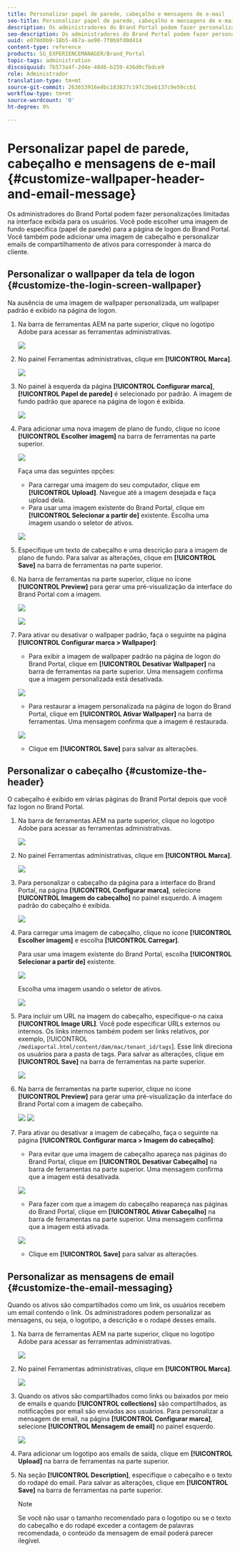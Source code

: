 ```yaml
---
title: Personalizar papel de parede, cabeçalho e mensagens de e-mail
seo-title: Personalizar papel de parede, cabeçalho e mensagens de e-mail
description: Os administradores do Brand Portal podem fazer personalizações limitadas na interface exibida para os usuários. Você pode escolher uma imagem de fundo específica (papel de parede) para a página de logon do Brand Portal. Você também pode adicionar uma imagem de cabeçalho e personalizar emails de compartilhamento de ativos para corresponder à marca do cliente.
seo-description: Os administradores do Brand Portal podem fazer personalizações limitadas na interface exibida para os usuários. Você pode escolher uma imagem de fundo específica (papel de parede) para a página de logon do Brand Portal. Você também pode adicionar uma imagem de cabeçalho e personalizar emails de compartilhamento de ativos para corresponder à marca do cliente.
uuid: e078d0b9-18b5-467a-ae90-7f0b9fd0d414
content-type: reference
products: SG_EXPERIENCEMANAGER/Brand_Portal
topic-tags: administration
discoiquuid: 7b573a4f-2d4e-48d6-b259-436d0cfbdce9
role: Administrador
translation-type: tm+mt
source-git-commit: 263653916e4bc183827c197c3beb137c9e59ccb1
workflow-type: tm+mt
source-wordcount: '0'
ht-degree: 0%

---
```



# Personalizar papel de parede, cabeçalho e mensagens de e-mail {#customize-wallpaper-header-and-email-message}

Os administradores do Brand Portal podem fazer personalizações limitadas na interface exibida para os usuários. Você pode escolher uma imagem de fundo específica (papel de parede) para a página de logon do Brand Portal. Você também pode adicionar uma imagem de cabeçalho e personalizar emails de compartilhamento de ativos para corresponder à marca do cliente.

## Personalizar o wallpaper da tela de logon {#customize-the-login-screen-wallpaper}

Na ausência de uma imagem de wallpaper personalizada, um wallpaper padrão é exibido na página de logon.

1. Na barra de ferramentas AEM na parte superior, clique no logotipo Adobe para acessar as ferramentas administrativas.

   ![](assets/aemlogo.png)

1. No painel Ferramentas administrativas, clique em **[!UICONTROL Marca]**.


   ![](assets/admin-tools-panel-10.png)

1. No painel à esquerda da página **[!UICONTROL Configurar marca]**, **[!UICONTROL Papel de parede]** é selecionado por padrão. A imagem de fundo padrão que aparece na página de logon é exibida.

   ![](assets/default_wallpaper.png)

1. Para adicionar uma nova imagem de plano de fundo, clique no ícone **[!UICONTROL Escolher imagem]** na barra de ferramentas na parte superior.

   ![](assets/choose_wallpaperimage.png)

   Faça uma das seguintes opções:

   * Para carregar uma imagem do seu computador, clique em **[!UICONTROL Upload]**. Navegue até a imagem desejada e faça upload dela.
   * Para usar uma imagem existente do Brand Portal, clique em **[!UICONTROL Selecionar a partir de]** existente. Escolha uma imagem usando o seletor de ativos.

   ![](assets/asset-picker.png)

1. Especifique um texto de cabeçalho e uma descrição para a imagem de plano de fundo. Para salvar as alterações, clique em **[!UICONTROL Save]** na barra de ferramentas na parte superior.

1. Na barra de ferramentas na parte superior, clique no ícone **[!UICONTROL Preview]** para gerar uma pré-visualização da interface do Brand Portal com a imagem.

   ![](assets/chlimage_1.png)

   ![](assets/custom-wallpaper-preview.png)

1. Para ativar ou desativar o wallpaper padrão, faça o seguinte na página **[!UICONTROL Configurar marca > Wallpaper]**:

   * Para exibir a imagem de wallpaper padrão na página de logon do Brand Portal, clique em **[!UICONTROL Desativar Wallpaper]** na barra de ferramentas na parte superior. Uma mensagem confirma que a imagem personalizada está desativada.

   ![](assets/chlimage_1-1.png)

   * Para restaurar a imagem personalizada na página de logon do Brand Portal, clique em **[!UICONTROL Ativar Wallpaper]** na barra de ferramentas. Uma mensagem confirma que a imagem é restaurada.

   ![](assets/chlimage_1-2.png)

   * Clique em **[!UICONTROL Save]** para salvar as alterações.



## Personalizar o cabeçalho {#customize-the-header}

O cabeçalho é exibido em várias páginas do Brand Portal depois que você faz logon no Brand Portal.

1. Na barra de ferramentas AEM na parte superior, clique no logotipo Adobe para acessar as ferramentas administrativas.

   ![](assets/aemlogo.png)

1. No painel Ferramentas administrativas, clique em **[!UICONTROL Marca]**.

   ![](assets/admin-tools-panel-11.png)

1. Para personalizar o cabeçalho da página para a interface do Brand Portal, na página **[!UICONTROL Configurar marca]**, selecione **[!UICONTROL Imagem do cabeçalho]** no painel esquerdo. A imagem padrão do cabeçalho é exibida.

   ![](assets/default-header.png)

1. Para carregar uma imagem de cabeçalho, clique no ícone **[!UICONTROL Escolher imagem]** e escolha **[!UICONTROL Carregar]**.

   Para usar uma imagem existente do Brand Portal, escolha **[!UICONTROL Selecionar a partir de]** existente.

   ![](assets/choose_wallpaperimage-1.png)

   Escolha uma imagem usando o seletor de ativos.

   ![](assets/asset-picker-header.png)

1. Para incluir um URL na imagem do cabeçalho, especifique-o na caixa **[!UICONTROL Image URL]**. Você pode especificar URLs externos ou internos. Os links internos também podem ser links relativos, por exemplo,
   [!UICONTROL `/mediaportal.html/content/dam/mac/tenant_id/tags`].
Esse link direciona os usuários para a pasta de tags.
Para salvar as alterações, clique em **[!UICONTROL Save]** na barra de ferramentas na parte superior.

   ![](assets/configure_brandingheaderimageurl.png)

1. Na barra de ferramentas na parte superior, clique no ícone **[!UICONTROL Preview]** para gerar uma pré-visualização da interface do Brand Portal com a imagem de cabeçalho.

   ![](assets/chlimage_1-3.png)
   ![](assets/custom_header_preview.png)

1. Para ativar ou desativar a imagem de cabeçalho, faça o seguinte na página **[!UICONTROL Configurar marca > Imagem do cabeçalho]**:

   * Para evitar que uma imagem de cabeçalho apareça nas páginas do Brand Portal, clique em **[!UICONTROL Desativar Cabeçalho]** na barra de ferramentas na parte superior. Uma mensagem confirma que a imagem está desativada.

   ![](assets/chlimage_1-4.png)

   * Para fazer com que a imagem do cabeçalho reapareça nas páginas do Brand Portal, clique em **[!UICONTROL Ativar Cabeçalho]** na barra de ferramentas na parte superior. Uma mensagem confirma que a imagem está ativada.

   ![](assets/chlimage_1-5.png)

   * Clique em **[!UICONTROL Save]** para salvar as alterações.



## Personalizar as mensagens de email {#customize-the-email-messaging}

Quando os ativos são compartilhados como um link, os usuários recebem um email contendo o link. Os administradores podem personalizar as mensagens, ou seja, o logotipo, a descrição e o rodapé desses emails.

1. Na barra de ferramentas AEM na parte superior, clique no logotipo Adobe para acessar as ferramentas administrativas.

   ![](assets/aemlogo.png)

1. No painel Ferramentas administrativas, clique em **[!UICONTROL Marca]**.

   ![](assets/admin-tools-panel-12.png)

1. Quando os ativos são compartilhados como links ou baixados por meio de emails e quando **[!UICONTROL collections]** são compartilhados, as notificações por email são enviadas aos usuários. Para personalizar a mensagem de email, na página **[!UICONTROL Configurar marca]**, selecione **[!UICONTROL Mensagem de email]** no painel esquerdo.

   ![](assets/configure-branding-page-email.png)

1. Para adicionar um logotipo aos emails de saída, clique em **[!UICONTROL Upload]** na barra de ferramentas na parte superior.

1. Na seção **[!UICONTROL Description]**, especifique o cabeçalho e o texto do rodapé do email. Para salvar as alterações, clique em **[!UICONTROL Save]** na barra de ferramentas na parte superior.

   >[!NOTE]
   >
   >Se você não usar o tamanho recomendado para o logotipo ou se o texto do cabeçalho e do rodapé exceder a contagem de palavras recomendada, o conteúdo da mensagem de email poderá parecer ilegível.
